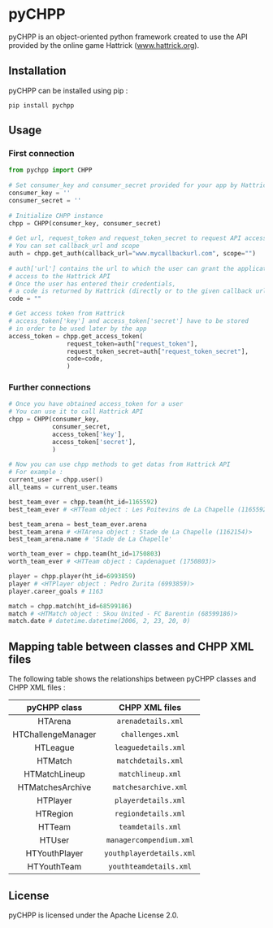 # pyCHPP

pyCHPP is an object-oriented python framework created to use the API provided by the online game Hattrick (www.hattrick.org).

## Installation

pyCHPP can be installed using pip :

    pip install pychpp

## Usage

### First connection
```python
from pychpp import CHPP
    
# Set consumer_key and consumer_secret provided for your app by Hattrick
consumer_key = ''
consumer_secret = ''
    
# Initialize CHPP instance
chpp = CHPP(consumer_key, consumer_secret)
    
# Get url, request_token and request_token_secret to request API access
# You can set callback_url and scope
auth = chpp.get_auth(callback_url="www.mycallbackurl.com", scope="")
  
# auth['url'] contains the url to which the user can grant the application
# access to the Hattrick API
# Once the user has entered their credentials,
# a code is returned by Hattrick (directly or to the given callback url)
code = ""

# Get access token from Hattrick
# access_token['key'] and access_token['secret'] have to be stored
# in order to be used later by the app
access_token = chpp.get_access_token(
                request_token=auth["request_token"],
                request_token_secret=auth["request_token_secret"],
                code=code,
                )
```
### Further connections
```python
# Once you have obtained access_token for a user
# You can use it to call Hattrick API
chpp = CHPP(consumer_key,
            consumer_secret,
            access_token['key'],
            access_token['secret'],
            )
    
# Now you can use chpp methods to get datas from Hattrick API
# For example :
current_user = chpp.user()
all_teams = current_user.teams

best_team_ever = chpp.team(ht_id=1165592)
best_team_ever # <HTTeam object : Les Poitevins de La Chapelle (1165592)>

best_team_arena = best_team_ever.arena
best_team_arena # <HTArena object : Stade de La Chapelle (1162154)>
best_team_arena.name # 'Stade de La Chapelle'

worth_team_ever = chpp.team(ht_id=1750803)
worth_team_ever # <HTTeam object : Capdenaguet (1750803)>

player = chpp.player(ht_id=6993859)
player # <HTPlayer object : Pedro Zurita (6993859)>
player.career_goals # 1163

match = chpp.match(ht_id=68599186)
match # <HTMatch object : Skou United - FC Barentin (68599186)>
match.date # datetime.datetime(2006, 2, 23, 20, 0)
```

## Mapping table between classes and CHPP XML files
The following table shows the relationships between pyCHPP classes and CHPP XML files :

|pyCHPP class|CHPP XML files|
|:---:|:---:|
|HTArena|`arenadetails.xml`|
|HTChallengeManager|`challenges.xml`|
|HTLeague|`leaguedetails.xml`|
|HTMatch|`matchdetails.xml`|
|HTMatchLineup|`matchlineup.xml`|
|HTMatchesArchive|`matchesarchive.xml`|
|HTPlayer|`playerdetails.xml`|
|HTRegion|`regiondetails.xml`|
|HTTeam|`teamdetails.xml`|
|HTUser|`managercompendium.xml`|
|HTYouthPlayer|`youthplayerdetails.xml`|
|HTYouthTeam|`youthteamdetails.xml`|

## License
pyCHPP is licensed under the Apache License 2.0.